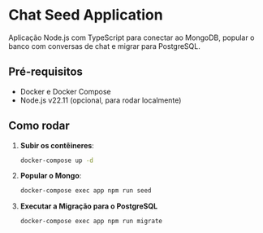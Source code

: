 # Chat Seed Application

Aplicação Node.js com TypeScript para conectar ao MongoDB, popular o banco com conversas de chat e migrar para PostgreSQL.

## Pré-requisitos

- Docker e Docker Compose
- Node.js v22.11 (opcional, para rodar localmente)

## Como rodar

1. **Subir os contêineres**:
   ```bash
   docker-compose up -d
   ```

2. **Popular o Mongo**:
   ```bash
   docker-compose exec app npm run seed
   ```

3. **Executar a Migração para o PostgreSQL**
    ```bash
   docker-compose exec app npm run migrate
   ```